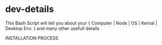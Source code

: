 # dev-details
This Bash Script will tell you about your { Computer | Node | OS | Kernal | Desktop Env. } and many other usefull details 

INSTALLATION PROCESS